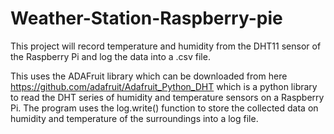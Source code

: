 # Weather-Station-Raspberry-pie
This project will record temperature and humidity from the DHT11 sensor of the Raspberry Pi and log the data into a .csv file.

This uses the ADAFruit library which can be downloaded from here https://github.com/adafruit/Adafruit_Python_DHT which is a python library to read the DHT series of humidity and temperature sensors on a Raspberry Pi. The program uses the log.write() function to store the collected data on humidity and temperature of the surroundings into a log file.
